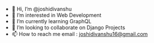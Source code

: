 - 👋 Hi, I’m @joshidivanshu
- 👀 I’m interested in Web Development
- 🌱 I’m currently learning GraphQL
- 💞️ I’m looking to collaborate on Django Projects
- 📫 How to reach me email : joshidivanshu16@gmail.com

<!---
joshidivanshu/joshidivanshu is a ✨ special ✨ repository because its `README.md` (this file) appears on your GitHub profile.
You can click the Preview link to take a look at your changes.
--->
